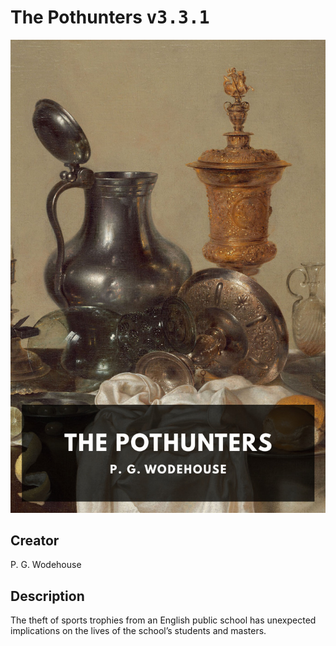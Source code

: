 
# The Pothunters <kbd>v3.3.1</kbd>

<center>
  <img src="./cover-1024.jpg"/>
</center>

## Creator
P. G. Wodehouse

## Description
The theft of sports trophies from an English public school has unexpected implications on the lives of the school’s students and masters.
